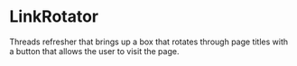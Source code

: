 # LinkRotator
Threads refresher that brings up a box that rotates through page titles with a button that allows the user to visit the page.
